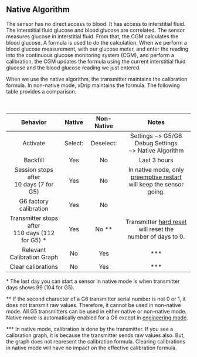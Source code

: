 ## Native Algorithm  
  
The sensor has no direct access to blood.  It has access to interstitial fluid.  The interstitial fluid glucose and blood glucose are correlated.  The sensor measures glucose in interstitial fluid.  From that, the CGM calculates the blood glucose.  A formula is used to do the calculation.  When we perform a blood glucose measurement, with our glucose meter, and enter the reading into the continuous glucose monitoring system (CGM), and perform a calibration, the CGM updates the formula using the current interstitial fluid glucose and the blood glucose reading we just entered.  

When we use the native algorithm, the transmitter maintains the calibration formula.    In non-native mode, xDrip maintains the formula.  The following table provides a comparison.   
<br/><br/>
 

| Behavior | Native | Non-Native | Notes |
|  :--------------:            | :----: |   :----:   |  :--:  |  
|Activate                      |Select:  |Deselect:     |Settings &#8722;> G5/G6 Debug Settings <br/> &#8722;> Native Algorithm
|    Backfill                  | Yes    |  No        |Last 3 hours |  
|Session stops after <br/> 10 days \(7 for G5\) | Yes     | No        |In native mode, only [preemptive restart](./Preemptive-Restart.md) <br/> will keep the sensor going. |  
|G6 factory calibration        |Yes     |No          |  
|Transmitter stops after <br/> 110 days (112 for G5) * | Yes | No \*\* |Transmitter [hard reset](./Hard-Reset.md) will reset the <br/> number of days to 0. |  
| Relevant Calibration Graph | No | Yes | *** |  
|Clear calibrations| No | Yes | *** |  


\* The last day you can start a sensor in native mode is when transmitter days shows 99 \(104 for G5\).  
  
\*\*   If the second character of a G6 transmitter serial number is not 0 or 1, it does not transmit raw values.  Therefore, it cannot be used in non-native mode.  All G5 transmitters can be used in either native or non-native mode.  
Native mode is automatically enabled for a G6 except in [engineering mode](./Engineering-Mode.md).  

\*\*\*  In native mode, calibration is done by the transmitter.  If you see a calibration graph, it is because the transmitter sends raw values also.  But, the graph does not represent the calibration formula.  Clearing calibrations in native mode will have no impact on the effective calibration formula.
